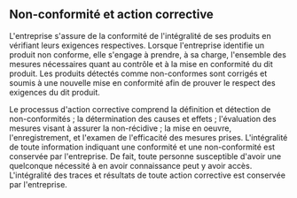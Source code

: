 ## Non-conformité et action corrective

   L'entreprise s'assure de la conformité de l'intégralité de ses produits en vérifiant leurs exigences respectives.
Lorsque l'entreprise identifie un produit non conforme, elle s'engage à prendre, à sa charge, l'ensemble des mesures nécessaires quant au contrôle et à la mise en conformité du dit produit.
Les produits détectés comme non-conformes sont corrigés et soumis à une nouvelle mise en conformité afin de prouver le respect des exigences du dit produit.


   Le processus d'action corrective comprend la définition et détection de non-conformités ; la détermination des causes et effets ; l'évaluation des mesures visant à assurer la non-récidive ; la mise en oeuvre, l'enregistrement, et l'examen de l'efficacité des mesures prises.
L'intégralité de toute information indiquant une conformité et une non-conformité est conservée par l'entreprise. De fait, toute personne susceptible d'avoir une quelconque nécessité à en avoir connaissance peut y avoir accès.
L'intégralité des traces et résultats de toute action corrective est conservée par l'entreprise.
